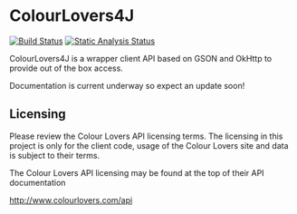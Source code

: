 ColourLovers4J
==============

[![Build Status](https://travis-ci.org/DFStoneburner/ColourLovers4J.svg)](https://travis-ci.org/DFStoneburner/ColourLovers4J)
[![Static Analysis Status](https://scan.coverity.com/projects/6210/badge.svg)](https://scan.coverity.com/projects/dfstoneburner-colourlovers4j)

ColourLovers4J is a wrapper client API based on GSON and OkHttp to provide out of the box access.

Documentation is current underway so expect an update soon!

Licensing
---------

Please review the Colour Lovers API licensing terms. The licensing in this project is only for the client code, usage
of the Colour Lovers site and data is subject to their terms.

The Colour Lovers API licensing may be found at the top of their API documentation

http://www.colourlovers.com/api
